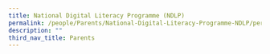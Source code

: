 ```yaml
---
title: National Digital Literacy Programme (NDLP)
permalink: /people/Parents/National-Digital-Literacy-Programme-NDLP/permalink/
description: ""
third_nav_title: Parents
---
```

